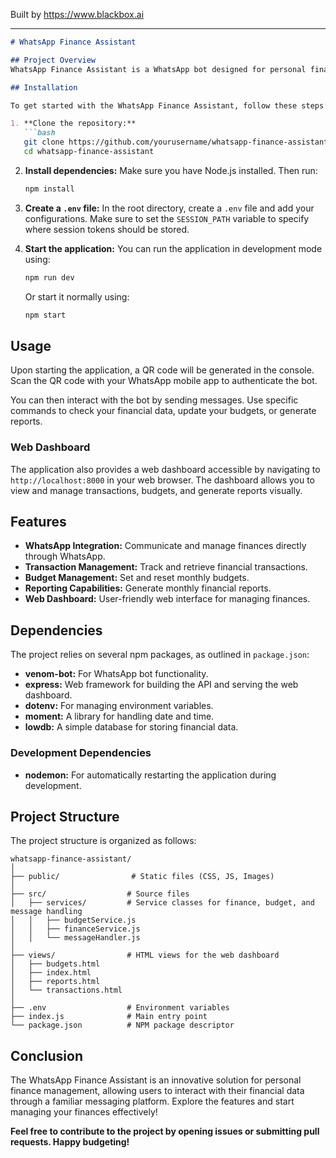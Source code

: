 
Built by https://www.blackbox.ai

---

```markdown
# WhatsApp Finance Assistant

## Project Overview
WhatsApp Finance Assistant is a WhatsApp bot designed for personal finance management with capabilities for reporting, transaction tracking, and budget management. It allows users to interact with their financial data via WhatsApp, making it easy to manage expenses, set budgets, and obtain financial reports directly through chat.

## Installation

To get started with the WhatsApp Finance Assistant, follow these steps:

1. **Clone the repository:**
   ```bash
   git clone https://github.com/yourusername/whatsapp-finance-assistant.git
   cd whatsapp-finance-assistant
   ```

2. **Install dependencies:**
   Make sure you have Node.js installed. Then run:
   ```bash
   npm install
   ```

3. **Create a `.env` file:**
   In the root directory, create a `.env` file and add your configurations. Make sure to set the `SESSION_PATH` variable to specify where session tokens should be stored.

4. **Start the application:**
   You can run the application in development mode using:
   ```bash
   npm run dev
   ```
   Or start it normally using:
   ```bash
   npm start
   ```

## Usage
Upon starting the application, a QR code will be generated in the console. Scan the QR code with your WhatsApp mobile app to authenticate the bot.  

You can then interact with the bot by sending messages. Use specific commands to check your financial data, update your budgets, or generate reports.

### Web Dashboard
The application also provides a web dashboard accessible by navigating to `http://localhost:8000` in your web browser. The dashboard allows you to view and manage transactions, budgets, and generate reports visually.

## Features
- **WhatsApp Integration:** Communicate and manage finances directly through WhatsApp.
- **Transaction Management:** Track and retrieve financial transactions.
- **Budget Management:** Set and reset monthly budgets.
- **Reporting Capabilities:** Generate monthly financial reports.
- **Web Dashboard:** User-friendly web interface for managing finances.

## Dependencies
The project relies on several npm packages, as outlined in `package.json`:

- **venom-bot:** For WhatsApp bot functionality.
- **express:** Web framework for building the API and serving the web dashboard.
- **dotenv:** For managing environment variables.
- **moment:** A library for handling date and time.
- **lowdb:** A simple database for storing financial data.

### Development Dependencies
- **nodemon:** For automatically restarting the application during development.

## Project Structure
The project structure is organized as follows:

```
whatsapp-finance-assistant/
│
├── public/                # Static files (CSS, JS, Images)
│
├── src/                  # Source files
│   ├── services/         # Service classes for finance, budget, and message handling
│   │   ├── budgetService.js
│   │   ├── financeService.js
│   │   └── messageHandler.js
│
├── views/                # HTML views for the web dashboard
│   ├── budgets.html
│   ├── index.html
│   ├── reports.html
│   └── transactions.html
│
├── .env                  # Environment variables
├── index.js              # Main entry point
└── package.json          # NPM package descriptor
```

## Conclusion
The WhatsApp Finance Assistant is an innovative solution for personal finance management, allowing users to interact with their financial data through a familiar messaging platform. Explore the features and start managing your finances effectively!

**Feel free to contribute to the project by opening issues or submitting pull requests. Happy budgeting!**
```